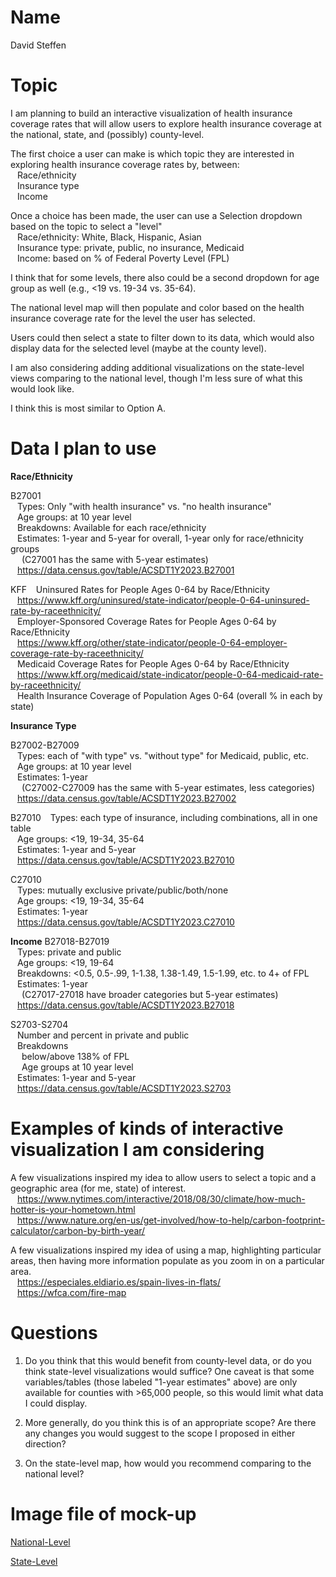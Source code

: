 # Name

David Steffen

# Topic

I am planning to build an interactive visualization of health insurance coverage rates that will allow users to explore health insurance coverage at the national, state, and (possibly) county-level.

The first choice a user can make is which topic they are interested in exploring health insurance coverage rates by, between: <br>
&ensp; Race/ethnicity <br>
&ensp; Insurance type <br>
&ensp; Income <br>

Once a choice has been made, the user can use a Selection dropdown based on the topic to select a "level" <br>
&ensp; Race/ethnicity: White, Black, Hispanic, Asian <br>
&ensp; Insurance type: private, public, no insurance, Medicaid <br>
&ensp; Income: based on % of Federal Poverty Level (FPL) <br>

I think that for some levels, there also could be a second dropdown for age group as well (e.g., <19 vs. 19-34 vs. 35-64).

The national level map will then populate and color based on the health insurance coverage rate for the level the user has selected.

Users could then select a state to filter down to its data, which would also display data for the selected level (maybe at the county level).

I am also considering adding additional visualizations on the state-level views comparing to the national level, though I'm less sure of what this would look like.

I think this is most similar to Option A.

# Data I plan to use

**Race/Ethnicity**

B27001 <br>
&ensp; Types: Only "with health insurance" vs. "no health insurance" <br>
&ensp; Age groups: at 10 year level <br>
&ensp; Breakdowns: Available for each race/ethnicity <br>
&ensp; Estimates: 1-year and 5-year for overall, 1-year only for race/ethnicity groups <br>
&ensp;&ensp; (C27001 has the same with 5-year estimates) <br>
&ensp; https://data.census.gov/table/ACSDT1Y2023.B27001 <br>

KFF
&ensp; Uninsured Rates for People Ages 0-64 by Race/Ethnicity <br>
&ensp;   https://www.kff.org/uninsured/state-indicator/people-0-64-uninsured-rate-by-raceethnicity/ <br>
&ensp; Employer-Sponsored Coverage Rates for People Ages 0-64 by Race/Ethnicity <br>
&ensp;   https://www.kff.org/other/state-indicator/people-0-64-employer-coverage-rate-by-raceethnicity/ <br>
&ensp; Medicaid Coverage Rates for People Ages 0-64 by Race/Ethnicity <br>
&ensp;   https://www.kff.org/medicaid/state-indicator/people-0-64-medicaid-rate-by-raceethnicity/ <br>
&ensp; Health Insurance Coverage of Population Ages 0-64 (overall % in each by state) <br>

**Insurance Type**

B27002-B27009 <br>
&ensp; Types: each of "with type" vs. "without type" for Medicaid, public, etc. <br>
&ensp; Age groups: at 10 year level <br>
&ensp; Estimates: 1-year <br>
&ensp;&ensp; (C27002-C27009 has the same with 5-year estimates, less categories) <br>
&ensp; https://data.census.gov/table/ACSDT1Y2023.B27002 <br>

B27010
&ensp; Types: each type of insurance, including combinations, all in one table <br>
&ensp; Age groups: <19, 19-34, 35-64 <br>
&ensp; Estimates: 1-year and 5-year <br>
&ensp; https://data.census.gov/table/ACSDT1Y2023.B27010 <br>

C27010 <br>
&ensp; Types: mutually exclusive private/public/both/none <br>
&ensp; Age groups: <19, 19-34, 35-64 <br>
&ensp; Estimates: 1-year <br>
&ensp; https://data.census.gov/table/ACSDT1Y2023.C27010 <br>

**Income**
B27018-B27019 <br>
&ensp; Types: private and public <br>
&ensp; Age groups: <19, 19-64 <br>
&ensp; Breakdowns: <0.5, 0.5-.99, 1-1.38, 1.38-1.49, 1.5-1.99, etc. to 4+ of FPL <br>
&ensp; Estimates: 1-year <br>
&ensp;&ensp; (C27017-27018 have broader categories but 5-year estimates) <br>
&ensp; https://data.census.gov/table/ACSDT1Y2023.B27018 <br>

S2703-S2704 <br>
&ensp; Number and percent in private and public <br>
&ensp; Breakdowns <br>
&ensp;&ensp; below/above 138% of FPL <br>
&ensp;&ensp; Age groups at 10 year level <br>
&ensp; Estimates: 1-year and 5-year <br>
&ensp; https://data.census.gov/table/ACSDT1Y2023.S2703 <br>

# Examples of kinds of interactive visualization I am considering

A few visualizations inspired my idea to allow users to select a topic and a geographic area (for me, state) of interest. <br>
&ensp;  https://www.nytimes.com/interactive/2018/08/30/climate/how-much-hotter-is-your-hometown.html <br>
&ensp;  https://www.nature.org/en-us/get-involved/how-to-help/carbon-footprint-calculator/carbon-by-birth-year/ <br>

A few visualizations inspired my idea of using a map, highlighting particular areas, then having more information populate as you zoom in on a particular area. <br>
&ensp; https://especiales.eldiario.es/spain-lives-in-flats/ <br>
&ensp; https://wfca.com/fire-map <br>

# Questions

1. Do you think that this would benefit from county-level data, or do you think state-level visualizations would suffice? One caveat is that some variables/tables (those labeled "1-year estimates" above) are only available for counties with >65,000 people, so this would limit what data I could display.

2. More generally, do you think this is of an appropriate scope? Are there any changes you would suggest to the scope I proposed in either direction?

3. On the state-level map, how would you recommend comparing to the national level?

# Image file of mock-up

[National-Level](scratch/mockup_1.jpg)

[State-Level](scratch/mockup_2.jpg)
